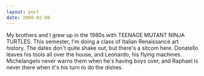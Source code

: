 ```yaml
---
layout: post
date: 2008-02-08
--- 
```

 
My brothers and I grew up in the 1980s with TEENAGE MUTANT NINJA TURTLES. This semester, I'm doing a class of Italian Renaissance art history. The dates don't quite shake out, but there's a sitcom here. Donatello leaves his tools all over the house, and Leonardo, his flying machines. Michelangelo never warns them when he's having boys over, and Raphael is never there when it's his turn to do the dishes.
